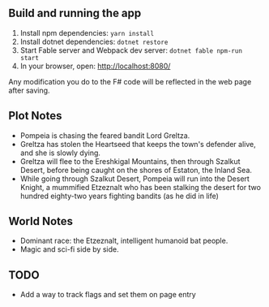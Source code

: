 ## Build and running the app

1. Install npm dependencies: `yarn install`
2. Install dotnet dependencies: `dotnet restore`
3. Start Fable server and Webpack dev server: `dotnet fable npm-run start`
4. In your browser, open: [http://localhost:8080/](http://localhost:8080/)

Any modification you do to the F# code will be reflected in the web page after saving.

## Plot Notes
- Pompeia is chasing the feared bandit Lord Greltza.
- Greltza has stolen the Heartseed that keeps the town's defender alive, and she is slowly dying.
- Greltza will flee to the Ereshkigal Mountains, then through Szalkut Desert, before being caught on the shores of
  Estaton, the Inland Sea.
- While going through Szalkut Desert, Pompeia will run into the Desert Knight, a mummified Etzeznalt who has been
  stalking the desert for two hundred eighty-two years fighting bandits (as he did in life)

## World Notes
- Dominant race: the Etzeznalt, intelligent humanoid bat people.
- Magic and sci-fi side by side.

## TODO
- Add a way to track flags and set them on page entry